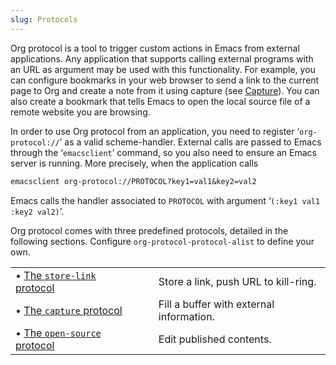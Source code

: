 ```yaml
---
slug: Protocols
---
```


Org protocol is a tool to trigger custom actions in Emacs from external applications. Any application that supports calling external programs with an URL as argument may be used with this functionality. For example, you can configure bookmarks in your web browser to send a link to the current page to Org and create a note from it using capture (see [Capture](Capture)). You can also create a bookmark that tells Emacs to open the local source file of a remote website you are browsing.

In order to use Org protocol from an application, you need to register ‘`org-protocol://`’ as a valid scheme-handler. External calls are passed to Emacs through the ‘`emacsclient`’ command, so you also need to ensure an Emacs server is running. More precisely, when the application calls

```lisp
emacsclient org-protocol://PROTOCOL?key1=val1&key2=val2
```

Emacs calls the handler associated to `PROTOCOL` with argument ‘`(:key1 val1 :key2 val2)`’.

Org protocol comes with three predefined protocols, detailed in the following sections. Configure `org-protocol-protocol-alist` to define your own.

|                                                              |    |                                          |
| :----------------------------------------------------------- | -- | :--------------------------------------- |
| • [The `store-link` protocol](The-store_002dlink-protocol)   |    | Store a link, push URL to kill-ring.     |
| • [The `capture` protocol](The-capture-protocol)             |    | Fill a buffer with external information. |
| • [The `open-source` protocol](The-open_002dsource-protocol) |    | Edit published contents.                 |
